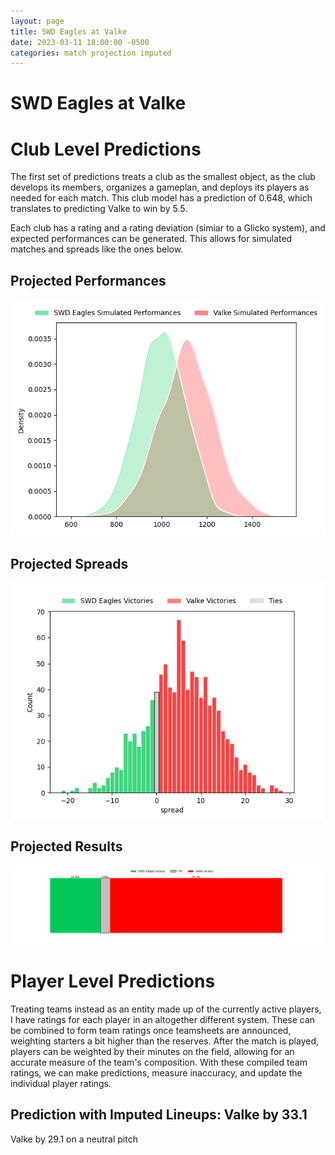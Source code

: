 ```yaml
---  
layout: page  
title: SWD Eagles at Valke  
date: 2023-03-11 18:00:00 -0500  
categories: match projection imputed  
---
```

# SWD Eagles at Valke

# Club Level Predictions


The first set of predictions treats a club as the smallest object, as the club develops its members, organizes a gameplan, and deploys its players as needed for each match. This club model has a prediction of 0.648, which translates to predicting Valke to win by 5.5.

Each club has a rating and a rating deviation (simiar to a Glicko system), and expected performances can be generated. This allows for simulated matches and spreads like the ones below.
## Projected Performances


![Projected Performances](plots/performances_2023-03-11-Valke-SWDEagles.png)
## Projected Spreads


![Projected Spreads](plots/spreads_2023-03-11-Valke-SWDEagles.png)
## Projected Results


![Projected Results](plots/resultbar_2023-03-11-Valke-SWDEagles.png)
# Player Level Predictions


Treating teams instead as an entity made up of the currently active players, I have ratings for each player in an altogether different system. These can be combined to form team ratings once teamsheets are announced, weighting starters a bit higher than the reserves. After the match is played, players can be weighted by their minutes on the field, allowing for an accurate measure of the team's composition. With these compiled team ratings, we can make predictions, measure inaccuracy, and update the individual player ratings.
## Prediction with Imputed Lineups: Valke by 33.1


Valke by 29.1 on a neutral pitch

